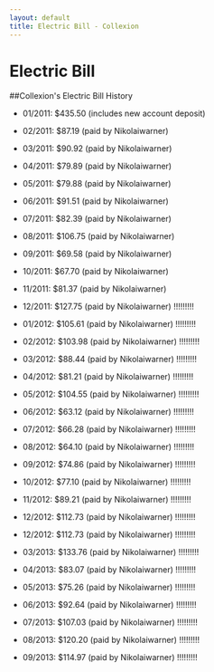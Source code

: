 ```yaml
---
layout: default
title: Electric Bill - Collexion
---
```


# Electric Bill

##Collexion's Electric Bill History


* 01/2011: $435.50 (includes new account deposit)

* 02/2011: $87.19 (paid by Nikolaiwarner)

* 03/2011: $90.92 (paid by Nikolaiwarner)

* 04/2011: $79.89 (paid by Nikolaiwarner)

* 05/2011: $79.88 (paid by Nikolaiwarner)

* 06/2011: $91.51 (paid by Nikolaiwarner)

* 07/2011: $82.39 (paid by Nikolaiwarner)

* 08/2011: $106.75 (paid by Nikolaiwarner)

* 09/2011: $69.58 (paid by Nikolaiwarner)

* 10/2011: $67.70 (paid by Nikolaiwarner)

* 11/2011: $81.37 (paid by Nikolaiwarner)

* 12/2011: $127.75 (paid by Nikolaiwarner) !!!!!!!!!

* 01/2012: $105.61 (paid by Nikolaiwarner) !!!!!!!!!

* 02/2012: $103.98 (paid by Nikolaiwarner) !!!!!!!!!

* 03/2012: $88.44 (paid by Nikolaiwarner) !!!!!!!!!

* 04/2012: $81.21 (paid by Nikolaiwarner) !!!!!!!!!

* 05/2012: $104.55 (paid by Nikolaiwarner) !!!!!!!!!

* 06/2012: $63.12 (paid by Nikolaiwarner) !!!!!!!!!

* 07/2012: $66.28 (paid by Nikolaiwarner) !!!!!!!!!

* 08/2012: $64.10 (paid by Nikolaiwarner) !!!!!!!!!

* 09/2012: $74.86 (paid by Nikolaiwarner) !!!!!!!!!

* 10/2012: $77.10 (paid by Nikolaiwarner) !!!!!!!!!

* 11/2012: $89.21 (paid by Nikolaiwarner) !!!!!!!!!

* 12/2012: $112.73 (paid by Nikolaiwarner) !!!!!!!!!

* 12/2012: $112.73 (paid by Nikolaiwarner) !!!!!!!!!

* 03/2013: $133.76 (paid by Nikolaiwarner) !!!!!!!!!

* 04/2013: $83.07 (paid by Nikolaiwarner) !!!!!!!!!

* 05/2013: $75.26 (paid by Nikolaiwarner) !!!!!!!!!

* 06/2013: $92.64 (paid by Nikolaiwarner) !!!!!!!!!

* 07/2013: $107.03 (paid by Nikolaiwarner) !!!!!!!!!

* 08/2013: $120.20 (paid by Nikolaiwarner) !!!!!!!!!

* 09/2013: $114.97 (paid by Nikolaiwarner) !!!!!!!!!
